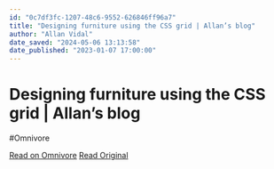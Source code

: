 ```yaml
---
id: "0c7df3fc-1207-48c6-9552-626846ff96a7"
title: "Designing furniture using the CSS grid | Allan’s blog"
author: "Allan Vidal"
date_saved: "2024-05-06 13:13:58"
date_published: "2023-01-07 17:00:00"
---
```


# Designing furniture using the CSS grid | Allan’s blog
#Omnivore

[Read on Omnivore](https://omnivore.app/me/designing-furniture-using-the-css-grid-allan-s-blog-18f4dd33526)
[Read Original](https://alnvdl.github.io/2023/01/07/designing-furniture-using-the-css-grid.html)

